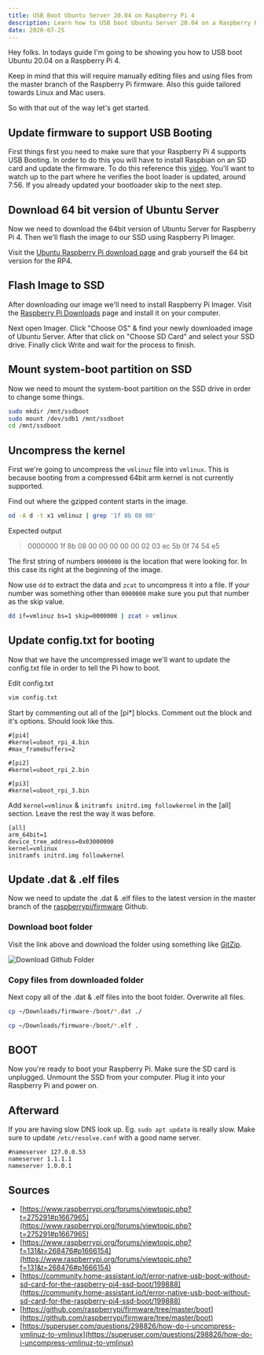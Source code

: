 ```yaml
---
title: USB Boot Ubuntu Server 20.04 on Raspberry Pi 4
description: Learn how to USB boot Ubuntu Server 20.04 on a Raspberry Pi 4. SD cards are painstakingly slow and are prone to data corruption and failure. Fix all of this by upgrading to an SSD drive!
date: 2020-07-25
---
```



Hey folks. In todays guide I'm going to be showing you how to USB boot Ubuntu 20.04 on a Raspberry Pi 4. 

Keep in mind that this will require manually editing files and using files from the master branch of the Raspberry Pi firmware. Also this guide  tailored towards Linux and Mac users.

So with that out of the way let's get started.

## Update firmware to support USB Booting

First things first you need to make sure that your Raspberry Pi 4 supports USB Booting. In order to do this you will have to install Raspbian on an SD card and update the firmware. To do this reference this [video](https://www.youtube.com/watch?v=tUrX9wzhygc). You'll want to watch up to the part where he verifies the boot loader is updated, around 7:56. If you already updated your bootloader skip to the next step.

## Download 64 bit version of Ubuntu Server

Now we need to download the 64bit version of Ubuntu Server for Raspberry Pi 4. Then we'll flash the image to our SSD using Raspberry Pi Imager.

Visit the [Ubuntu Raspberry Pi download page](https://ubuntu.com/download/raspberry-pi) and grab yourself the 64 bit version for the RP4. 

## Flash Image to SSD

After downloading our image we'll need to install Raspberry Pi Imager. Visit the [Raspberry Pi Downloads](https://www.raspberrypi.org/downloads/) page and install it on your computer.

Next open Imager. Click "Choose OS" & find your newly downloaded image of Ubuntu Server. After that click on "Choose SD Card" and select your SSD drive. Finally click Write and wait for the process to finish.

## Mount system-boot partition on SSD

Now we need to mount the system-boot partition on the SSD drive in order to change some things.

~~~bash
sudo mkdir /mnt/ssdboot
sudo mount /dev/sdb1 /mnt/ssdboot
cd /mnt/ssdboot
~~~

## Uncompress the kernel

First we're going to uncompress the `vmlinuz` file into `vmlinux`. This is because booting from a compressed 64bit arm kernel is not currently supported.

Find out where the gzipped content starts in the image.

~~~bash
od -A d -t x1 vmlinuz | grep '1f 8b 08 00'
~~~

Expected output

> 0000000 1f 8b 08 00 00 00 00 00 02 03 ec 5b 0f 74 54 e5

The first string of numbers `0000000` is the location that were looking for. In this case its right at the beginning of the image.

Now use `dd` to extract the data and `zcat` to uncompress it into a file. If your number was something other than `0000000` make sure you put that number as the skip value.

~~~bash
dd if=vmlinuz bs=1 skip=0000000 | zcat > vmlinux
~~~

## Update config.txt for booting

Now that we have the uncompressed image we'll want to update the config.txt file in order to tell the Pi how to boot.

Edit config.txt

~~~bash
vim config.txt
~~~

Start by commenting out all of the [pi*] blocks. Comment out the block and it's options. Should look like this.

~~~
#[pi4]
#kernel=uboot_rpi_4.bin
#max_framebuffers=2

#[pi2]
#kernel=uboot_rpi_2.bin

#[pi3]
#kernel=uboot_rpi_3.bin
~~~

Add `kernel=vmlinux` & `initramfs initrd.img followkernel` in the [all] section. Leave the rest the way it was before.

~~~
[all]
arm_64bit=1
device_tree_address=0x03000000
kernel=vmlinux
initramfs initrd.img followkernel
~~~

## Update .dat & .elf files

Now we need to update the .dat & .elf files to the latest version in the master branch of the [raspberrypi/firmware](https://github.com/raspberrypi/firmware/tree/master/boot) Github.

### Download boot folder

Visit the link above and download the folder using something like [GitZip](https://gitzip.org/).

![Download Github Folder](/imgs/usb-boot-ubuntu-server-2004-on-raspberry-pi-4/download-github-folder.png)

### Copy files from downloaded folder

Next copy all of the .dat & .elf files into the boot folder. Overwrite all files.

~~~bash
cp ~/Downloads/firmware-/boot/*.dat ./

cp ~/Downloads/firmware-/boot/*.elf .
~~~

## BOOT

Now you're ready to boot your Raspberry Pi. Make sure the SD card is unplugged. Unmount the SSD from your computer. Plug it into your Raspberry Pi and power on.

## Afterward

If you are having slow DNS look up. Eg. `sudo apt update` is really slow. Make sure to update `/etc/resolve.conf` with a good name server.

~~~
#nameserver 127.0.0.53
nameserver 1.1.1.1
nameserver 1.0.0.1
~~~

## Sources

* [https://www.raspberrypi.org/forums/viewtopic.php?t=275291#p1667965](https://www.raspberrypi.org/forums/viewtopic.php?t=275291#p1667965)
* [https://www.raspberrypi.org/forums/viewtopic.php?f=131&t=268476#p1666154](https://www.raspberrypi.org/forums/viewtopic.php?f=131&t=268476#p1666154)
* [https://community.home-assistant.io/t/error-native-usb-boot-without-sd-card-for-the-raspberry-pi4-ssd-boot/199888](https://community.home-assistant.io/t/error-native-usb-boot-without-sd-card-for-the-raspberry-pi4-ssd-boot/199888)
* [https://github.com/raspberrypi/firmware/tree/master/boot](https://github.com/raspberrypi/firmware/tree/master/boot)
* [https://superuser.com/questions/298826/how-do-i-uncompress-vmlinuz-to-vmlinux](https://superuser.com/questions/298826/how-do-i-uncompress-vmlinuz-to-vmlinux)